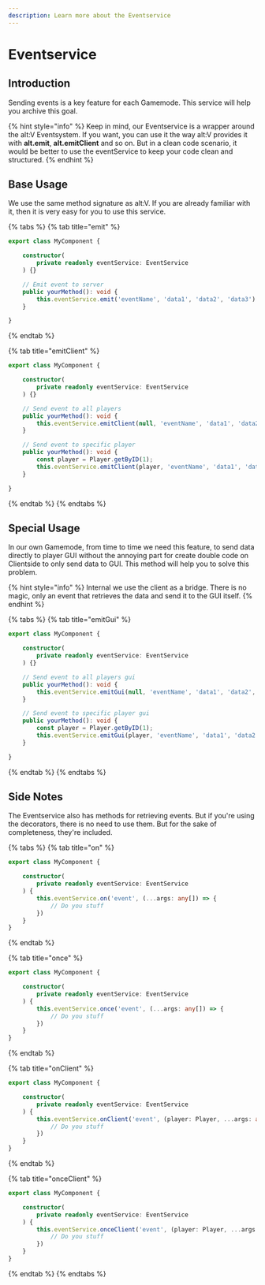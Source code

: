 ```yaml
---
description: Learn more about the Eventservice
---
```


# Eventservice

## Introduction

Sending events is a key feature for each Gamemode. This service will help you archive this goal.

{% hint style="info" %}
Keep in mind, our Eventservice is a wrapper around the alt:V Eventsystem. If you want, you can use it the way alt:V provides it with **alt.emit**, **alt.emitClient** and so on. But in a clean code scenario, it would be better to use the eventService to keep your code clean and structured.
{% endhint %}

## Base Usage

We use the same method signature as alt:V. If you are already familiar with it, then it is very easy for you to use this service.

{% tabs %}
{% tab title="emit" %}
```typescript
export class MyComponent {

    constructor(
        private readonly eventService: EventService
    ) {}

    // Emit event to server
    public yourMethod(): void {
        this.eventService.emit('eventName', 'data1', 'data2', 'data3')
    }

}
```
{% endtab %}

{% tab title="emitClient" %}
```typescript
export class MyComponent {

    constructor(
        private readonly eventService: EventService
    ) {}

    // Send event to all players
    public yourMethod(): void {
        this.eventService.emitClient(null, 'eventName', 'data1', 'data2', 'data3')
    }

    // Send event to specific player
    public yourMethod(): void {
        const player = Player.getByID(1);
        this.eventService.emitClient(player, 'eventName', 'data1', 'data2')
    }

}
```
{% endtab %}
{% endtabs %}

## Special Usage

In our own Gamemode, from time to time we need this feature, to send data directly to player GUI without the annoying part for create double code on Clientside to only send data to GUI. This method will help you to solve this problem.

{% hint style="info" %}
Internal we use the client as a bridge. There is no magic, only an event that retrieves the data and send it to the GUI itself.
{% endhint %}

{% tabs %}
{% tab title="emitGui" %}
```typescript
export class MyComponent {

    constructor(
        private readonly eventService: EventService
    ) {}

    // Send event to all players gui
    public yourMethod(): void {
        this.eventService.emitGui(null, 'eventName', 'data1', 'data2', 'data3')
    }

    // Send event to specific player gui
    public yourMethod(): void {
        const player = Player.getByID(1);
        this.eventService.emitGui(player, 'eventName', 'data1', 'data2')
    }

}
```
{% endtab %}
{% endtabs %}

## Side Notes

The Eventservice also has methods for retrieving events. But if you're using the decorators, there is no need to use them. But for the sake of completeness, they're included.

{% tabs %}
{% tab title="on" %}
```typescript
export class MyComponent {

    constructor(
        private readonly eventService: EventService
    ) {
        this.eventService.on('event', (...args: any[]) => {
            // Do you stuff
        })
    }
}
```
{% endtab %}

{% tab title="once" %}
```typescript
export class MyComponent {

    constructor(
        private readonly eventService: EventService
    ) {
        this.eventService.once('event', (...args: any[]) => {
            // Do you stuff
        })
    }
}
```
{% endtab %}

{% tab title="onClient" %}
```typescript
export class MyComponent {

    constructor(
        private readonly eventService: EventService
    ) {
        this.eventService.onClient('event', (player: Player, ...args: any[]) => {
            // Do you stuff
        })
    }
}
```
{% endtab %}

{% tab title="onceClient" %}
```typescript
export class MyComponent {

    constructor(
        private readonly eventService: EventService
    ) {
        this.eventService.onceClient('event', (player: Player, ...args: any[]) => {
            // Do you stuff
        })
    }
}
```
{% endtab %}
{% endtabs %}

